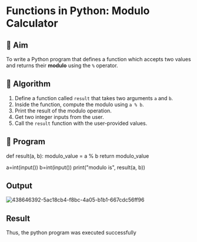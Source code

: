 # Functions in Python: Modulo Calculator

## 🎯 Aim
To write a Python program that defines a function which accepts two values and returns their **modulo** using the `%` operator.

## 🧠 Algorithm
1. Define a function called `result` that takes two arguments `a` and `b`.
2. Inside the function, compute the modulo using `a % b`.
3. Print the result of the modulo operation.
4. Get two integer inputs from the user.
5. Call the `result` function with the user-provided values.

## 🧾 Program

def result(a, b):
    modulo_value = a % b
    return modulo_value

a=int(input())
b=int(input())
print("modulo is", result(a, b))

## Output
![438646392-5ac18cb4-f8bc-4a05-b1b1-667cdc56ff96](https://github.com/user-attachments/assets/9bff8100-350e-440c-b9da-f0f3911d98bb)

## Result
Thus, the python program was executed successfully
